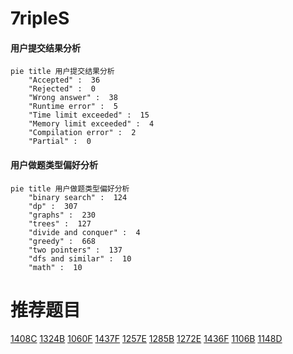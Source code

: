 # 7ripleS

<!-- tabs:start -->



#### **用户提交结果分析**

```mermaid
pie title 用户提交结果分析
    "Accepted" :  36
    "Rejected" :  0
    "Wrong answer" :  38
    "Runtime error" :  5
    "Time limit exceeded" :  15
    "Memory limit exceeded" :  4
    "Compilation error" :  2
    "Partial" :  0
```

#### **用户做题类型偏好分析**

```mermaid
pie title 用户做题类型偏好分析
    "binary search" :  124
    "dp" :  307
    "graphs" :  230
    "trees" :  127
    "divide and conquer" :  4
    "greedy" :  668
    "two pointers" :  137
    "dfs and similar" :  10
    "math" :  10
```



<!-- tabs:end -->
# 推荐题目
[1408C](https://codeforces.com/contest/1408/problem/C)
[1324B](https://codeforces.com/contest/1324/problem/B)
[1060F](https://codeforces.com/contest/1060/problem/F)
[1437F](https://codeforces.com/contest/1437/problem/F)
[1257E](https://codeforces.com/contest/1257/problem/E)
[1285B](https://codeforces.com/contest/1285/problem/B)
[1272E](https://codeforces.com/contest/1272/problem/E)
[1436F](https://codeforces.com/contest/1436/problem/F)
[1106B](https://codeforces.com/contest/1106/problem/B)
[1148D](https://codeforces.com/contest/1148/problem/D)
